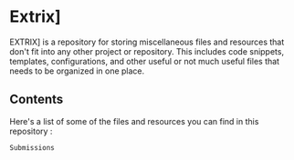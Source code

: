 # Extrix]

EXTRIX] is a repository for storing miscellaneous files and resources that don't fit into any other project or repository. This includes code snippets, templates, configurations, and other useful or not much useful files that needs to be organized in one place.
## Contents

Here's a list of some of the files and resources you can find in this repository :

    Submissions
    

